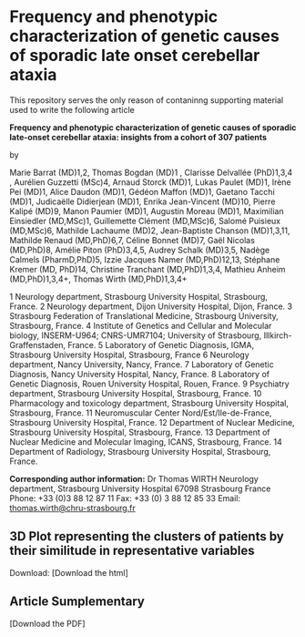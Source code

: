 # Frequency and phenotypic characterization of genetic causes of sporadic late onset cerebellar ataxia

This repository serves the only reason of contaninng supporting material used to write the following article

**Frequency and phenotypic characterization of genetic causes of sporadic late-onset cerebellar ataxia: insights from a cohort of 307 patients**

by 

Marie Barrat (MD)1,2, Thomas Bogdan (MD)1 , Clarisse Delvallée (PhD)1,3,4 , Aurélien Guzzetti (MSc)4, Arnaud Storck (MD)1, Lukas Paulet (MD)1, Irène Pei (MD)1, Alice Daudon (MD)1, Gédéon Maffon (MD)1, Gaetano Tacchi (MD)1, Judicaëlle Didierjean (MD)1, Enrika Jean-Vincent (MD)10, Pierre Kalipé (MD)9, Manon Paumier (MD)1, Augustin Moreau (MD)1, Maximilian Einsiedler (MD,MSc)1, Guillemette Clément (MD,MSc)6, Salomé Puisieux (MD,MSc)6, Mathilde Lachaume (MD)2, Jean-Baptiste Chanson (MD)1,3,11, Mathilde Renaud (MD,PhD)6,7, Céline Bonnet (MD)7, Gaël Nicolas (MD,PhD)8, Amélie Piton (PhD)3,4,5, Audrey Schalk (MD)3,5, Nadège Calmels (PharmD,PhD)5, Izzie Jacques Namer (MD,PhD)12,13, Stéphane Kremer (MD, PhD)14, Christine Tranchant (MD,PhD)1,3,4, Mathieu Anheim (MD,PhD)1,3,4+, Thomas Wirth (MD,PhD)1,3,4+

1 Neurology department, Strasbourg University Hospital, Strasbourg, France.
2 Neurology department, Dijon University Hospital, Dijon, France.
3 Strasbourg Federation of Translational Medicine, Strasbourg University, Strasbourg, France. 4 Institute of Genetics and Cellular and Molecular biology, INSERM-U964; CNRS-UMR7104;   University of Strasbourg, Illkirch-Graffenstaden, France.
5 Laboratory of Genetic Diagnosis, IGMA, Strasbourg University Hospital, Strasbourg, France 6 Neurology department, Nancy University, Nancy, France.
7 Laboratory of Genetic Diagnosis, Nancy University Hospital, Nancy, France.
8 Laboratory of Genetic Diagnosis, Rouen University Hospital, Rouen, France.
9 Psychiatry department, Strasbourg University Hospital, Strasbourg, France.
10 Pharmacology and toxicology department, Strasbourg University Hospital, Strasbourg, France.
11 Neuromuscular Center Nord/Est/Ile-de-France, Strasbourg University Hospital, France.
12 Department of Nuclear Medicine, Strasbourg University Hospital, Strasbourg, France.
13 Department of Nuclear Medicine and Molecular Imaging, ICANS, Strasbourg, France.
14 Department of Radiology, Strasbourg University Hospital, Strasbourg, France.

**Corresponding author information:**
Dr Thomas WIRTH
Neurology department, Strasbourg University Hospital 67098 Strasbourg France
Phone: +33 (0)3 88 12 87 11 Fax: +33 (0) 3 88 12 85 33 Email: thomas.wirth@chru-strasbourg.fr

## 3D Plot representing the clusters of patients by their similitude in representative variables
 Download:
  [Download the html]

 

## Article Sumplementary 
[Download the PDF]

